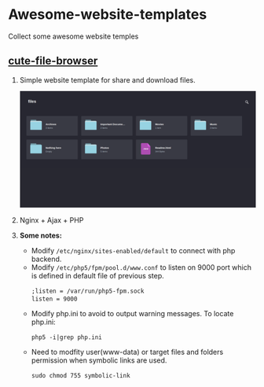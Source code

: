 # Awesome-website-templates
Collect some awesome website temples


## [cute-file-browser](https://tutorialzine.com/2014/09/cute-file-browser-jquery-ajax-php)  
1. Simple website template for share and download files.

    ![cute-file-browser](./png/cute-file-browser.png)

2. Nginx + Ajax + PHP

3. **Some notes:**  
    - Modify `/etc/nginx/sites-enabled/default` to connect with php backend.
    - Modify `/etc/php5/fpm/pool.d/www.conf` to listen on 9000 port which is defined in default file of previous step.
        ```
        ;listen = /var/run/php5-fpm.sock
        listen = 9000      
        ```
    - Modify php.ini to avoid to output warning messages. To locate php.ini:
        ```
        php5 -i|grep php.ini
        ```
    - Need to modfity user(www-data) or target files and folders permission when symbolic links are used.
        ```
        sudo chmod 755 symbolic-link
        ```